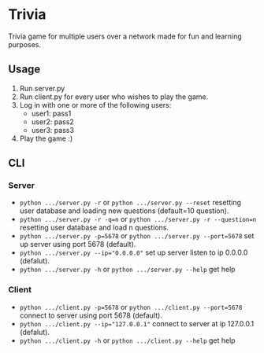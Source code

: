 # Trivia
Trivia game for multiple users over a network made for fun and learning purposes. 

## Usage
1. Run server.py
2. Run client.py for every user who wishes to play the game.
3. Log in with one or more of the following users:
    - user1: pass1
    - user2: pass2
    - user3: pass3
4. Play the game :)

## CLI
### Server
- `python .../server.py -r` or `python .../server.py --reset` resetting user database and loading new questions (default=10 question).
- `python .../server.py -r -q=n` or `python .../server.py -r --question=n` resetting user database and load n questions.
- `python .../server.py -p=5678` or `python .../server.py --port=5678` set up server using port 5678 (default).
- `python .../server.py --ip="0.0.0.0"` set up server listen to ip 0.0.0.0 (defalut).
- `python .../server.py -h` or `python .../server.py --help` get help

### Client
- `python .../client.py -p=5678` or `python .../client.py --port=5678` connect to server using port 5678 (default).
- `python .../client.py --ip="127.0.0.1"` connect to server at ip 127.0.0.1 (defalut).
- `python .../client.py -h` or `python .../client.py --help` get help

